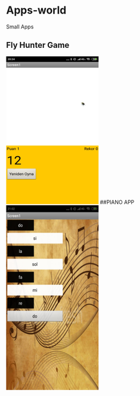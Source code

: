 # Apps-world
 Small Apps 
## Fly Hunter Game
<img src="images/flygame.jpeg" width="250" height="400"/>
##PIANO APP
<img src="images/piyano.png" width="250" height="500"/>

